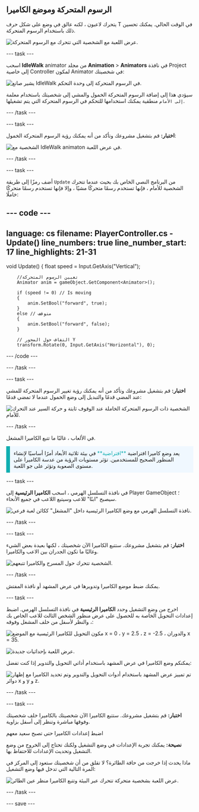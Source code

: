 ## الرسوم المتحركة وموضع الكاميرا

يتحرك لاعبون ، لكنه عالق في وضع على شكل حرف T في الوقت الحالي. يمكنك تحسين ذلك باستخدام الرسوم المتحركة.

![عرض اللعبة مع الشخصية التي تتحرك مع الرسوم المتحركة.](images/animated-char.gif)

--- task ---

اسحب **IdleWalk** animator من مجلد **Animation** > **Animators** في نافذة Project إلى خاصية Controller لمكون Animator في شخصيتك:

![يشير صانع IdleWalk في الرسوم المتحركة إلى وحدة التحكم.](images/move_idlewalk.png)

سيؤدي هذا إلى إضافة الرسوم المتحركة الخمول والمشي إلى شخصيتك باستخدام معلمة `إلى الأمام` منطقية يمكنك استخدامها للتحكم في الرسوم المتحركة التي يتم تشغيلها.

--- /task ---

--- task ---

**اختبار:** قم بتشغيل مشروعك وتأكد من أنه يمكنك رؤية الرسوم المتحركة الخمول:

![الشخصية مع IdleWalk animaton في عرض اللعبة.](images/idlewalk-animation.gif)

--- /task ---

--- task ---

أضف رمزًا إلى طريقة `Update` من البرنامج النصي الخاص بك بحيث عندما تتحرك الشخصية للأمام ، فإنها تستخدم رسمًا متحركًا مشيًا ، وإلا فإنها تستخدم رسمًا متحركًا خاملًا:

--- code ---
---
language: cs 
filename: PlayerController.cs - Update() 
line_numbers: true 
line_number_start: 17
line_highlights: 21-31
---
   void Update()
    {
        float speed = Input.GetAxis("Vertical");

        //تعيين الرسوم المتحركة
        Animator anim = gameObject.GetComponent<Animator>();

        if (speed != 0) // Is moving
        {
            anim.SetBool("forward", true);
        }
        else // متوقف
        {
            anim.SetBool("forward", false);
        }

        // التفاف حول المحور Y
        transform.Rotate(0, Input.GetAxis("Horizontal"), 0);
--- /code ---

--- /task ---

--- task ---

**اختبار:** قم بتشغيل مشروعك وتأكد من أنه يمكنك رؤية تغيير الرسوم المتحركة للمشي عند المضي قدمًا والتبديل إلى وضع الخمول عندما لا تمضي قدمًا:

![الشخصية ذات الرسوم المتحركة الخاملة عند الوقوف ثابتة و حركة السير عند التحرك للأمام.](images/idle-and-walk-animation.gif)

--- /task ---

في الألعاب ، غالبًا ما تتبع الكاميرا المشغل.

<p style="border-left: solid; border-width:10px; border-color: #0faeb0; background-color: aliceblue; padding: 10px;">
يعد وضع كاميرا افتراضية <span style="color: #0faeb0">**افتراضية**</span> في بيئة ثلاثية الأبعاد أمرًا أساسيًا لإنشاء المنظور الصحيح للمستخدمين. تؤثر مستويات الرؤية من عدسة الكاميرا على مستوى الصعوبة وتؤثر على جو اللعبة. 
</p>

--- task ---

في نافذة التسلسل الهرمي ، اسحب **الكاميرا الرئيسية** إلى Player GameObject ؛ سيصبح "ابنًا" للاعب وسيتبع اللاعب في جميع الأنحاء.

![نافذة التسلسل الهرمي مع وضع الكاميرا الرئيسية داخل "المشغل" ككائن لعبة فرعي.](images/child-camera.png)

--- /task ---

--- task ---

**اختبار:** قم بتشغيل مشروعك. ستتبع الكاميرا الآن شخصيتك ، لكنها بعيدة بعض الشيء وغالبًا ما تكون الجدران بين الاعب والكاميرا.

![الشخصية تتحرك حول المسرح والكاميرا تتبعهم.](images/camera-follow-player.gif)

--- /task ---

يمكنك ضبط موضع الكاميرا وتدويرها في عرض المشهد أو نافذة المفتش.

--- task ---

اخرج من وضع التشغيل وحدد **الكاميرا الرئيسية** في نافذة التسلسل الهرمي. اضبط إعدادات التحويل الخاصة به للحصول على عرض منظور الشخص الثالث للاعب الخاص بك ، والنظر لأسفل من خلف المشغل وفوقه:

![مكون التحويل للكاميرا الرئيسية مع الموضع x = 0 ، y = 2.5 ، z = -2.5 ، والدوران x = 35.](images/birdseye-transform.png)

![عرض اللعبة بإحداثيات جديدة.](images/birdseye-game.png)

يمكنكم وضع الكاميرا في عرض المشهد باستخدام أداتي التحويل والتدوير إذا كنت تفضل:

![تم تمييز عرض المشهد باستخدام أدوات التحويل والتدوير وتم تحديد الكاميرا مع إظهار دوائر x و y و z.](images/transform-rotate-scene.png)

--- /task ---

--- task ---

**اختبار:** قم بتشغيل مشروعك. ستتبع الكاميرا الآن شخصيتك بالكاميرا خلف شخصيتك وفوقها مباشرة وتنظر إلى أسفل بزاوية.

اضبط إعدادات الكاميرا حتى تصبح سعيد معهم

**نصيحة:** يمكنك تجربة الإعدادات في وضع التشغيل ولكنك تحتاج إلى الخروج من وضع التشغيل وتحديث الإعدادات للاحتفاظ بها.

ماذا يحدث إذا خرجت من حافة الطائرة؟ لا تقلق من أن شخصيتك ستعود إلى المركز في المرة التالية التي تدخل فيها وضع التشغيل:

![عرض اللعبة بشخصية متحركة تتحرك عبر البيئة وتتبع الكاميرا منظر عين الطائر.](images/birdseye-walkthrough.gif)

--- /task ---

--- save ---
